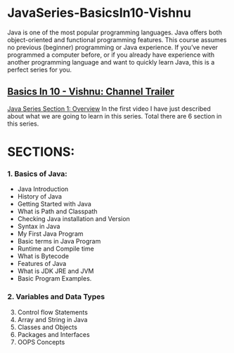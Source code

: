 # JavaSeries-BasicsIn10-Vishnu
Java is one of the most popular programming languages. Java offers both object-oriented and functional programming features. This course assumes no previous (beginner) programming or Java experience. If you’ve never programmed a computer before, or if you already have experience with another programming language and want to quickly learn Java, this is a perfect series for you.

## [Basics In 10 - Vishnu: Channel Trailer](https://www.youtube.com/watch?v=tR6j-qrwdho&t=17s)

[Java Series Section 1: Overview](https://www.youtube.com/watch?v=fhkK7Rbd07o)
In the first video I have just described about what we are going to learn in this series. Total there are 6 section in this series.

# SECTIONS:
### 1. Basics of Java:
* Java Introduction
* History of Java
* Getting Started with Java
* What is Path and Classpath
* Checking Java installation and Version
* Syntax in Java
* My First Java Program
* Basic terms in Java Program
* Runtime and Compile time
* What is Bytecode
* Features of Java
* What is JDK JRE and JVM
* Basic Program Examples.
### 2. Variables and Data Types
3. Control flow Statements
4. Array and String in Java
5. Classes and Objects
6. Packages and Interfaces
7. OOPS Concepts
